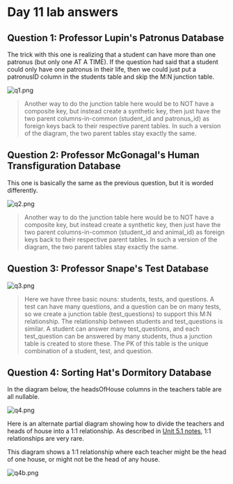 # Day 11 lab answers

## Question 1: Professor Lupin's Patronus Database

The trick with this one is realizing that a student can have more than one patronus (but only one AT A TIME). If the question had said that a student could only have one patronus in their life, then we could just put a patronusID column in the students table and skip the M:N junction table.

![q1.png](https://github.com/megansquire/CSC301Spr2019/blob/master/images/hogwarts.q1.png)

> Another way to do the junction table here would be to NOT have a composite key, but instead create a synthetic key, then just have the two parent columns-in-common (student_id and patronus_id) as foreign keys back to their respective parent tables. In such a version of the diagram, the two parent tables stay exactly the same. 

## Question 2: Professor McGonagal's Human Transfiguration Database

This one is basically the same as the previous question, but it is worded differently.

![q2.png](https://github.com/megansquire/CSC301Spr2019/blob/master/images/hogwarts.q2.png)

> Another way to do the junction table here would be to NOT have a composite key, but instead create a synthetic key, then just have the two parent columns-in-common (student_id and animal_id) as foreign keys back to their respective parent tables. In such a version of the diagram, the two parent tables stay exactly the same.

## Question 3: Professor Snape's Test Database

![q3.png](https://github.com/megansquire/CSC301Spr2019/blob/master/images/hogwarts.q3.png)
> Here we have three basic nouns: students, tests, and questions. A test can have many questions, and a question can be on many tests, so we create a junction table (test_questions) to support this M:N relationship. The relationship between students and test_questions is similar. A student can answer many test_questions, and each test_question can be answered by many students, thus a junction table is created to store these. The PK of this table is the unique combination of a student, test, and question.

## Question 4: Sorting Hat's Dormitory Database

In the diagram below, the headsOfHouse columns in the teachers table are all nullable.

![q4.png](https://github.com/megansquire/CSC301Spr2019/blob/master/images/hogwarts.q4.png)

Here is an alternate partial diagram showing how to divide the teachers and heads of house into a 1:1 relationship. As described in [Unit 5.1 notes](https://github.com/megansquire/CSC301Fall2018/blob/master/Unit5/Unit5.1Notes.md#step-4-adding-cardinalities-to-each-relationship), 1:1 relationships are very rare.

This diagram shows a 1:1 relationship where each teacher might be the head of one house, or might not be the head of any house.

![q4b.png](https://github.com/megansquire/CSC301Spr2019/blob/master/images/hogwarts.q4b.png)
